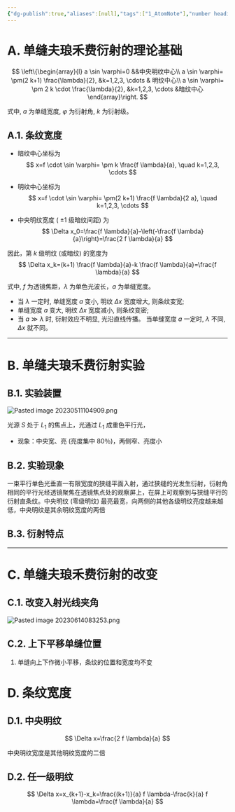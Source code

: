 ```yaml
---
{"dg-publish":true,"aliases":[null],"tags":["1_AtomNote"],"number headings":"auto, first-level 1, max 6, A.1.","Created-Date":"2023-05-11 10:36:12","Modified-Date":"2024-04-18 11:53:29","permalink":"/A01_Lessons/Aa05_大学物理/单缝的夫琅禾费衍射/","dgPassFrontmatter":true}
---
```




# A. 单缝夫琅禾费衍射的理论基础


$$
\left\{\begin{array}{l}
a \sin \varphi=0 &&中央明纹中心\\
a \sin \varphi= \pm(2 k+1) \frac{\lambda}{2}, &k=1,2,3, \cdots & 明纹中心\\
a \sin \varphi= \pm 2 k \cdot \frac{\lambda}{2}, &k=1,2,3, \cdots &暗纹中心
\end{array}\right.
$$



式中, $a$ 为单缝宽度, $\varphi$ 为衍射角, $k$ 为衍射级。




## A.1. 条纹宽度

- 暗纹中心坐标为
$$
x=f \cdot \sin \varphi= \pm k \frac{f \lambda}{a}, \quad k=1,2,3, \cdots
$$
- 明纹中心坐标为
$$
x=f \cdot \sin \varphi= \pm(2 k+1) \frac{f \lambda}{2 a}, \quad k=1,2,3, \cdots
$$


- 中央明纹宽度 ( $\pm 1$ 级暗纹间距) 为
$$
\Delta x_0=\frac{f \lambda}{a}-\left(-\frac{f \lambda}{a}\right)=\frac{2 f \lambda}{a}
$$


因此，第 $k$ 级明纹 (或暗纹) 的宽度为
$$
\Delta x_k=(k+1) \frac{f \lambda}{a}-k \frac{f \lambda}{a}=\frac{f \lambda}{a}
$$


式中, $f$ 为透镜焦距，$\lambda$ 为单色光波长，$a$ 为单缝宽度。

- 当 $\lambda$ 一定时, 单缝宽度 $a$ 变小, 明纹 $\Delta x$ 宽度增大, 则条纹变宽; 
- 单缝宽度 $a$ 变大, 明纹 $\Delta x$ 宽度减小, 则条纹变密; 
- 当 $a \gg \lambda$ 时, 衍射效应不明显, 光沿直线传播。
当单缝宽度 $a$ 一定时, $\lambda$ 不同, $\Delta x$ 就不同。



---

# B. 单缝夫琅禾费衍射实验

## B.1. 实验装置


![Pasted image 20230511104909.png](/img/user/Z02_ObFiles/Attachments/Pasted%20image%2020230511104909.png)

光源 $S$ 处于 $L_1$ 的焦点上，光通过 $L_1$ 成重色平行光，

- 现象：中央宽、亮 (亮度集中 80％)，两侧窄、亮度小



## B.2. 实验现象

一束平行单色光垂直一有限宽度的狭缝平面入射，通过狭缝的光发生衍射，衍射角相同的平行光经透镜聚焦在透镜焦点处的观察屏上，在屏上可观察到与狭缝平行的衍射直条纹。中央明纹 (零级明纹) 最亮最宽，向两侧的其他各级明纹亮度越来越低，中央明纹是其余明纹宽度的两倍

## B.3. 衍射特点


---
# C. 单缝夫琅禾费衍射的改变


## C.1. 改变入射光线夹角

![Pasted image 20230614083253.png](/img/user/Z02_ObFiles/Attachments/Pasted%20image%2020230614083253.png)



## C.2. 上下平移单缝位置

1. 单缝向上下作微小平移，条纹的位置和宽度均不变



# D. 条纹宽度


## D.1. 中央明纹

$$
\Delta x=\frac{2 f \lambda}{a}
$$

中央明纹宽度是其他明纹宽度的二倍


## D.2. 任一级明纹


$$
\Delta x=x_{k+1}-x_k=\frac{(k+1)}{a} f \lambda-\frac{k}{a} f \lambda=\frac{f \lambda}{a}
$$


